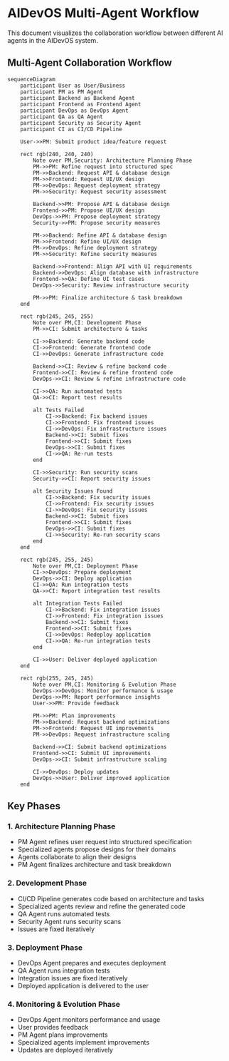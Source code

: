 # AIDevOS Multi-Agent Workflow

This document visualizes the collaboration workflow between different AI agents in the AIDevOS system.

## Multi-Agent Collaboration Workflow

```mermaid
sequenceDiagram
    participant User as User/Business
    participant PM as PM Agent
    participant Backend as Backend Agent
    participant Frontend as Frontend Agent
    participant DevOps as DevOps Agent
    participant QA as QA Agent
    participant Security as Security Agent
    participant CI as CI/CD Pipeline
    
    User->>PM: Submit product idea/feature request
    
    rect rgb(240, 240, 240)
        Note over PM,Security: Architecture Planning Phase
        PM->>PM: Refine request into structured spec
        PM->>Backend: Request API & database design
        PM->>Frontend: Request UI/UX design
        PM->>DevOps: Request deployment strategy
        PM->>Security: Request security assessment
        
        Backend->>PM: Propose API & database design
        Frontend->>PM: Propose UI/UX design
        DevOps->>PM: Propose deployment strategy
        Security->>PM: Propose security measures
        
        PM->>Backend: Refine API & database design
        PM->>Frontend: Refine UI/UX design
        PM->>DevOps: Refine deployment strategy
        PM->>Security: Refine security measures
        
        Backend->>Frontend: Align API with UI requirements
        Backend->>DevOps: Align database with infrastructure
        Frontend->>QA: Define UI test cases
        DevOps->>Security: Review infrastructure security
        
        PM->>PM: Finalize architecture & task breakdown
    end
    
    rect rgb(245, 245, 255)
        Note over PM,CI: Development Phase
        PM->>CI: Submit architecture & tasks
        
        CI->>Backend: Generate backend code
        CI->>Frontend: Generate frontend code
        CI->>DevOps: Generate infrastructure code
        
        Backend->>CI: Review & refine backend code
        Frontend->>CI: Review & refine frontend code
        DevOps->>CI: Review & refine infrastructure code
        
        CI->>QA: Run automated tests
        QA->>CI: Report test results
        
        alt Tests Failed
            CI->>Backend: Fix backend issues
            CI->>Frontend: Fix frontend issues
            CI->>DevOps: Fix infrastructure issues
            Backend->>CI: Submit fixes
            Frontend->>CI: Submit fixes
            DevOps->>CI: Submit fixes
            CI->>QA: Re-run tests
        end
        
        CI->>Security: Run security scans
        Security->>CI: Report security issues
        
        alt Security Issues Found
            CI->>Backend: Fix security issues
            CI->>Frontend: Fix security issues
            CI->>DevOps: Fix security issues
            Backend->>CI: Submit fixes
            Frontend->>CI: Submit fixes
            DevOps->>CI: Submit fixes
            CI->>Security: Re-run security scans
        end
    end
    
    rect rgb(245, 255, 245)
        Note over PM,CI: Deployment Phase
        CI->>DevOps: Prepare deployment
        DevOps->>CI: Deploy application
        CI->>QA: Run integration tests
        QA->>CI: Report integration test results
        
        alt Integration Tests Failed
            CI->>Backend: Fix integration issues
            CI->>Frontend: Fix integration issues
            Backend->>CI: Submit fixes
            Frontend->>CI: Submit fixes
            CI->>DevOps: Redeploy application
            CI->>QA: Re-run integration tests
        end
        
        CI->>User: Deliver deployed application
    end
    
    rect rgb(255, 245, 245)
        Note over PM,CI: Monitoring & Evolution Phase
        DevOps->>DevOps: Monitor performance & usage
        DevOps->>PM: Report performance insights
        User->>PM: Provide feedback
        
        PM->>PM: Plan improvements
        PM->>Backend: Request backend optimizations
        PM->>Frontend: Request UI improvements
        PM->>DevOps: Request infrastructure scaling
        
        Backend->>CI: Submit backend optimizations
        Frontend->>CI: Submit UI improvements
        DevOps->>CI: Submit infrastructure scaling
        
        CI->>DevOps: Deploy updates
        DevOps->>User: Deliver improved application
    end
```

## Key Phases

### 1. Architecture Planning Phase
- PM Agent refines user request into structured specification
- Specialized agents propose designs for their domains
- Agents collaborate to align their designs
- PM Agent finalizes architecture and task breakdown

### 2. Development Phase
- CI/CD Pipeline generates code based on architecture and tasks
- Specialized agents review and refine the generated code
- QA Agent runs automated tests
- Security Agent runs security scans
- Issues are fixed iteratively

### 3. Deployment Phase
- DevOps Agent prepares and executes deployment
- QA Agent runs integration tests
- Integration issues are fixed iteratively
- Deployed application is delivered to the user

### 4. Monitoring & Evolution Phase
- DevOps Agent monitors performance and usage
- User provides feedback
- PM Agent plans improvements
- Specialized agents implement improvements
- Updates are deployed iteratively
